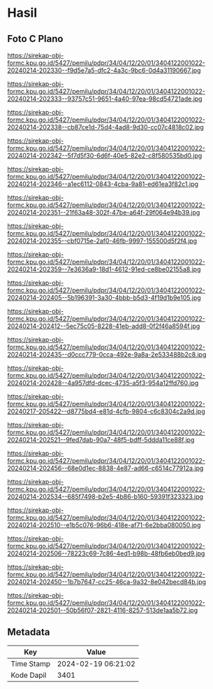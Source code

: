 # Hasil

## Foto C Plano

https://sirekap-obj-formc.kpu.go.id/5427/pemilu/pdpr/34/04/12/20/01/3404122001022-20240214-202330--f9d5e7a5-dfc2-4a3c-9bc6-0d4a31190667.jpg

https://sirekap-obj-formc.kpu.go.id/5427/pemilu/pdpr/34/04/12/20/01/3404122001022-20240214-202333--93757c51-9651-4a40-97ea-98cd54721ade.jpg

https://sirekap-obj-formc.kpu.go.id/5427/pemilu/pdpr/34/04/12/20/01/3404122001022-20240214-202338--cb87ce1d-75d4-4ad8-9d30-cc07c4818c02.jpg

https://sirekap-obj-formc.kpu.go.id/5427/pemilu/pdpr/34/04/12/20/01/3404122001022-20240214-202342--5f7d5f30-6d6f-40e5-82e2-c8f580535bd0.jpg

https://sirekap-obj-formc.kpu.go.id/5427/pemilu/pdpr/34/04/12/20/01/3404122001022-20240214-202346--a1ec6112-0843-4cba-9a81-ed61ea3f82c1.jpg

https://sirekap-obj-formc.kpu.go.id/5427/pemilu/pdpr/34/04/12/20/01/3404122001022-20240214-202351--21f63a48-302f-47be-a64f-29f064e94b39.jpg

https://sirekap-obj-formc.kpu.go.id/5427/pemilu/pdpr/34/04/12/20/01/3404122001022-20240214-202355--cbf0715e-2af0-46fb-9997-155500d5f2f4.jpg

https://sirekap-obj-formc.kpu.go.id/5427/pemilu/pdpr/34/04/12/20/01/3404122001022-20240214-202359--7e3636a9-18d1-4612-91ed-ce8be02155a8.jpg

https://sirekap-obj-formc.kpu.go.id/5427/pemilu/pdpr/34/04/12/20/01/3404122001022-20240214-202405--5b196391-3a30-4bbb-b5d3-4f19d1b9e105.jpg

https://sirekap-obj-formc.kpu.go.id/5427/pemilu/pdpr/34/04/12/20/01/3404122001022-20240214-202412--5ec75c05-8228-41eb-add8-0f2f46a8594f.jpg

https://sirekap-obj-formc.kpu.go.id/5427/pemilu/pdpr/34/04/12/20/01/3404122001022-20240214-202435--d0ccc779-0cca-492e-9a8a-2e533488b2c8.jpg

https://sirekap-obj-formc.kpu.go.id/5427/pemilu/pdpr/34/04/12/20/01/3404122001022-20240214-202428--4a957dfd-dcec-4735-a5f3-954a12ffd760.jpg

https://sirekap-obj-formc.kpu.go.id/5427/pemilu/pdpr/34/04/12/20/01/3404122001022-20240217-205422--d8775bd4-e81d-4cfb-9804-c6c8304c2a9d.jpg

https://sirekap-obj-formc.kpu.go.id/5427/pemilu/pdpr/34/04/12/20/01/3404122001022-20240214-202521--9fed7dab-90a7-48f5-bdff-5ddda11ce88f.jpg

https://sirekap-obj-formc.kpu.go.id/5427/pemilu/pdpr/34/04/12/20/01/3404122001022-20240214-202456--68e0d1ec-8838-4e87-ad66-c6514c77912a.jpg

https://sirekap-obj-formc.kpu.go.id/5427/pemilu/pdpr/34/04/12/20/01/3404122001022-20240214-202534--685f7498-b2e5-4b86-b160-59391f323323.jpg

https://sirekap-obj-formc.kpu.go.id/5427/pemilu/pdpr/34/04/12/20/01/3404122001022-20240214-202510--e1b5c076-96b6-418e-af71-6e2bba080050.jpg

https://sirekap-obj-formc.kpu.go.id/5427/pemilu/pdpr/34/04/12/20/01/3404122001022-20240214-202506--78223c69-7c86-4ed1-b98b-48fb6eb0bed9.jpg

https://sirekap-obj-formc.kpu.go.id/5427/pemilu/pdpr/34/04/12/20/01/3404122001022-20240214-202450--1b7b7647-cc25-46ca-9a32-8e042becd84b.jpg

https://sirekap-obj-formc.kpu.go.id/5427/pemilu/pdpr/34/04/12/20/01/3404122001022-20240214-202501--50b56f07-2821-4116-8257-513de1aa5b72.jpg


## Metadata

| Key        | Value               |
| ---------- | ------------------- |
| Time Stamp | 2024-02-19 06:21:02 |
| Kode Dapil | 3401                |



